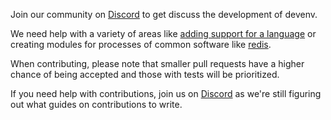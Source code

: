 Join our community on [Discord](https://discord.gg/naMgvexb6q) to get discuss the development of devenv.

We need help with a variety of areas like [adding support for a language](https://github.com/cachix/devenv/tree/main/src/modules/languages) or creating modules for processes of common software like [redis](https://github.com/cachix/devenv/issues/1).

When contributing, please note that smaller pull requests have a higher chance of being accepted and those with tests will be prioritized.

If you need help with contributions, join us on 
[Discord](https://discord.gg/naMgvexb6q) as we're still figuring out what guides on contributions to write.